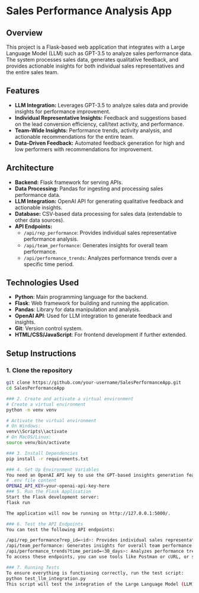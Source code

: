 # Sales Performance Analysis App

## Overview

This project is a Flask-based web application that integrates with a Large Language Model (LLM) such as GPT-3.5 to analyze sales performance data. The system processes sales data, generates qualitative feedback, and provides actionable insights for both individual sales representatives and the entire sales team.

## Features

- **LLM Integration:** Leverages GPT-3.5 to analyze sales data and provide insights for performance improvement.
- **Individual Representative Insights:** Feedback and suggestions based on the lead conversion efficiency, call/text activity, and performance.
- **Team-Wide Insights:** Performance trends, activity analysis, and actionable recommendations for the entire team.
- **Data-Driven Feedback:** Automated feedback generation for high and low performers with recommendations for improvement.

## Architecture

- **Backend:** Flask framework for serving APIs.
- **Data Processing:** Pandas for ingesting and processing sales performance data.
- **LLM Integration:** OpenAI API for generating qualitative feedback and actionable insights.
- **Database:** CSV-based data processing for sales data (extendable to other data sources).
- **API Endpoints:**
  - `/api/rep_performance`: Provides individual sales representative performance analysis.
  - `/api/team_performance`: Generates insights for overall team performance.
  - `/api/performance_trends`: Analyzes performance trends over a specific time period.

## Technologies Used

- **Python**: Main programming language for the backend.
- **Flask**: Web framework for building and running the application.
- **Pandas**: Library for data manipulation and analysis.
- **OpenAI API**: Used for LLM integration to generate feedback and insights.
- **Git**: Version control system.
- **HTML/CSS/JavaScript**: For frontend development if further extended.

## Setup Instructions

### 1. Clone the repository
```bash
git clone https://github.com/your-username/SalesPerformanceApp.git
cd SalesPerformanceApp

### 2. Create and activate a virtual environment
# Create a virtual environment
python -m venv venv

# Activate the virtual environment
# On Windows:
venv\\Scripts\\activate
# On MacOS/Linux:
source venv/bin/activate

### 3. Install Dependencies
pip install -r requirements.txt

### 4. Set Up Environment Variables
You need an OpenAI API key to use the GPT-based insights generation feature. Create a .env file in the root directory of the project and add your OpenAI API key like this:
# .env file content
OPENAI_API_KEY=your-openai-api-key-here
### 5. Run the Flask Application
Start the Flask development server:
flask run

The application will now be running on http://127.0.0.1:5000/.

### 6. Test the API Endpoints
You can test the following API endpoints:

/api/rep_performance?rep_id=<id>: Provides individual sales representative performance analysis.
/api/team_performance: Generates insights for overall team performance.
/api/performance_trends?time_period=<30_days>: Analyzes performance trends over a specific time period.
To access these endpoints, you can use tools like Postman or cURL, or simply visit them in your browser.

### 7. Running Tests
To ensure everything is functioning correctly, run the test script:
python test_llm_integration.py
This script will test the integration of the Large Language Model (LLM) with the sales data processing system.
